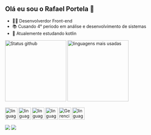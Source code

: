 ## Olá eu sou o Rafael Portela 👋

<!--
**Raf1d3/raf1d3** is a ✨ _special_ ✨ repository because its `README.md` (this file) appears on your GitHub profile.

Here are some ideas to get you started:
-->
- 👨‍💻 Desenvolverdor Front-end
- 📚 Cusando 4° periodo em análise e desenvolvimento de sistemas
- 🌱 Atualemente estudando kotlin

<div>
  <img height="200px" alt="Status github" src="https://github-readme-stats.vercel.app/api?username=raf1d3&theme=default&show_icons=true&hide_border=true&count_private=true">  
  </img>
  <img height="200px" alt="linguagens mais usadas" src="https://github-readme-stats.vercel.app/api/top-langs/?username=raf1d3&theme=default&show_icons=true&hide_border=true&layout=compact">  
  </img>
</div>
<div style="display: inline_block"><br>
  <img align="center" height="40px" alt="linguagem javaScript" src="https://cdn.jsdelivr.net/gh/devicons/devicon@latest/icons/javascript/javascript-original.svg" />
  <img align="center" height="40px" alt="linguagem java" src="https://cdn.jsdelivr.net/gh/devicons/devicon@latest/icons/java/java-original.svg" />
  <img align="center" height="40px" alt="linguagem html5" src="https://cdn.jsdelivr.net/gh/devicons/devicon@latest/icons/html5/html5-original.svg" />
  <img align="center" height="40px" alt="linguagem css3" src="https://cdn.jsdelivr.net/gh/devicons/devicon@latest/icons/css3/css3-original.svg" />
  <img align="center" height="40px" alt="Gerenciador Wordpress" src="https://cdn.jsdelivr.net/gh/devicons/devicon@latest/icons/wordpress/wordpress-plain.svg" />
  <img align="center" height="40px" alt="linguagem python" src="https://cdn.jsdelivr.net/gh/devicons/devicon@latest/icons/python/python-original.svg" />
</div>
<br>
<div> 
  <a href="mailto:pmrafa9@gmail.com"><img src="https://camo.githubusercontent.com/8a15df73eefc8d613bab8230d8859b6328119607d14846dd1f1e0e9b526126b2/68747470733a2f2f696d672e736869656c64732e696f2f62616467652f2d476d61696c2d2532333333333f7374796c653d666f722d7468652d6261646765266c6f676f3d676d61696c266c6f676f436f6c6f723d7768697465" data-canonical-src="https://img.shields.io/badge/-Gmail-%23333?style=for-the-badge&amp;logo=gmail&amp;logoColor=white" style="max-width: 100%;"></a>
  <a href="https://www.linkedin.com/in/rafael-portela-moreira/" rel="nofollow"><img src="https://camo.githubusercontent.com/7fee771b415a6f144501304c2c4074aa62a0dd96ddc0f8c0aafd95ac0af584c1/68747470733a2f2f696d672e736869656c64732e696f2f62616467652f2d4c696e6b6564496e2d2532333030373742353f7374796c653d666f722d7468652d6261646765266c6f676f3d6c696e6b6564696e266c6f676f436f6c6f723d7768697465" data-canonical-src="https://img.shields.io/badge/-LinkedIn-%230077B5?style=for-the-badge&amp;logo=linkedin&amp;logoColor=white" style="max-width: 100%;"></a> 
</div>



